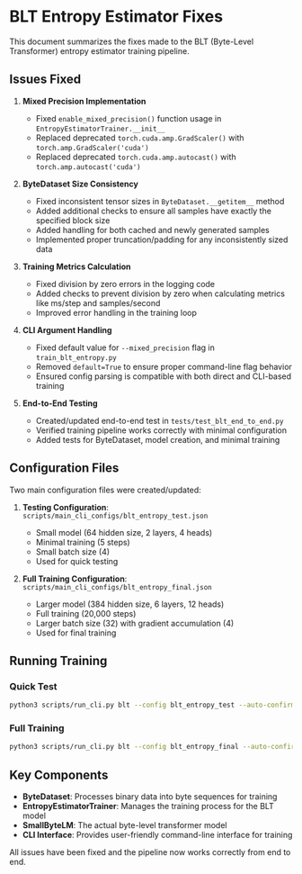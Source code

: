 # BLT Entropy Estimator Fixes

This document summarizes the fixes made to the BLT (Byte-Level Transformer) entropy estimator training pipeline.

## Issues Fixed

1. **Mixed Precision Implementation**
   - Fixed `enable_mixed_precision()` function usage in `EntropyEstimatorTrainer.__init__`
   - Replaced deprecated `torch.cuda.amp.GradScaler()` with `torch.amp.GradScaler('cuda')`
   - Replaced deprecated `torch.cuda.amp.autocast()` with `torch.amp.autocast('cuda')`

2. **ByteDataset Size Consistency**
   - Fixed inconsistent tensor sizes in `ByteDataset.__getitem__` method
   - Added additional checks to ensure all samples have exactly the specified block size
   - Added handling for both cached and newly generated samples
   - Implemented proper truncation/padding for any inconsistently sized data

3. **Training Metrics Calculation**
   - Fixed division by zero errors in the logging code
   - Added checks to prevent division by zero when calculating metrics like ms/step and samples/second
   - Improved error handling in the training loop

4. **CLI Argument Handling**
   - Fixed default value for `--mixed_precision` flag in `train_blt_entropy.py`
   - Removed `default=True` to ensure proper command-line flag behavior
   - Ensured config parsing is compatible with both direct and CLI-based training

5. **End-to-End Testing**
   - Created/updated end-to-end test in `tests/test_blt_end_to_end.py`
   - Verified training pipeline works correctly with minimal configuration
   - Added tests for ByteDataset, model creation, and minimal training

## Configuration Files

Two main configuration files were created/updated:

1. **Testing Configuration**: `scripts/main_cli_configs/blt_entropy_test.json`
   - Small model (64 hidden size, 2 layers, 4 heads)
   - Minimal training (5 steps)
   - Small batch size (4)
   - Used for quick testing

2. **Full Training Configuration**: `scripts/main_cli_configs/blt_entropy_final.json`
   - Larger model (384 hidden size, 6 layers, 12 heads)
   - Full training (20,000 steps)
   - Larger batch size (32) with gradient accumulation (4)
   - Used for final training

## Running Training

### Quick Test

```bash
python3 scripts/run_cli.py blt --config blt_entropy_test --auto-confirm --auto-continue
```

### Full Training

```bash
python3 scripts/run_cli.py blt --config blt_entropy_final --auto-confirm --auto-continue
```

## Key Components

- **ByteDataset**: Processes binary data into byte sequences for training
- **EntropyEstimatorTrainer**: Manages the training process for the BLT model
- **SmallByteLM**: The actual byte-level transformer model
- **CLI Interface**: Provides user-friendly command-line interface for training

All issues have been fixed and the pipeline now works correctly from end to end.